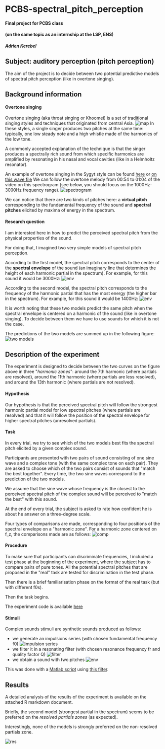 # PCBS-spectral_pitch_perception


#### Final project for PCBS class
#### (on the same topic as an internship at the LSP, ENS)
##### *Adrien Kerebel*

## Subject: auditory perception (pitch perception)

The aim of the project is to decide between two potential predictive models of spectral pitch perception (like in overtone singing).

## Background information
#### Overtone singing

Overtone singing (aka throat singing or Khoomei) is a set of traditional singing styles and techniques that originated from central Asia.
![map](fig_map_asia.png)
In these styles, a single singer produces two pitches at the same time: typically, one low steady note and a high whistle made of the harmonics of the low tone.

A commonly accepted explanation of the technique is that the singer produces a spectrally rich sound from which specific harmonics are amplified by resonating in his nasal and vocal cavities (like in a Helmholtz resonator).

An example of overtone singing in the Sygyt style can be found [here](https://www.youtube.com/watch?v=vo34v7QQ254) or [on this wave file](throat_singing_example.wav)
We can follow the overtone melody from 00:54 to 01:04 of the video on this spectrogram (see below, you should focus on the 1000Hz-3000Hz frequency range).
![spectrogram](fig_spectrogram.png)

We can notice that there are two kinds of pitches here: a **virtual pitch** corresponding to the fundamental frequency of the sound and **spectral pitches** elicited by maxima of energy in the spectrum.  

#### Research question

I am interested here in how to predict the perceived spectral pitch from the physical properties of the sound.

For doing that, I imagined two very simple models of spectral pitch perception.

According to the first model, the spectral pitch corresponds to the center of the **spectral envelope** of the sound (an imaginary line that determines the height of each harmonic partial in the spectrum).
For example, for this sound it would be 3000Hz:
![env](fig_spectrum_envelop.png)

According to the second model, the spectral pitch corresponds to the frequency of the harmonic partial that has the most energy (the higher bar in the spectrum).
For example, for this sound it would be 1400Hz:
![env](fig_spectrum_partial.png)

It is worth noting that these two models predict the same pitch when the spectral envelope is centered on a harmonic of the sound (like in overtone singing). To decide between them we have to use sounds for which it is not the case.

The predictions of the two models are summed up in the following figure:
![two models](fig_two_models.png "courbe des modeles")


## Description of the experiment

The experiment is designed to decide between the two curves on the figure above in three "*harmonic zones*": around the 7th harmonic (where partials are resolved), around the 11th harmonic (where partials are less resolved), and around the 13th harmonic (where partials are not resolved).

#### Hypothesis

Our hypothesis is that the perceived spectral pitch will follow the strongest harmonic partial model for low spectral pitches (where partials are resolved) and that it will follow the position of the spectral envelope for higher spectral pitches (unresolved partials).

#### Task

In every trial, we try to see which of the two models best fits the spectral pitch elicited by a given complex sound.

Participants are presented with two pairs of sound consisting of one sine wave and a complex tone (with the same complex tone on each pair). They are asked to choose which of the two pairs consist of sounds that "match the best together". Every time, the two sine waves correspond to the prediction of the two models.

We assume that the sine wave whose frequency is the closest to the perceived spectral pitch of the complex sound will be perceived to "match the best" with this sound.

At the end of every trial, the subject is asked to rate how confident he is about he answer on a three-degree scale.

Four types of comparisons are made, corresponding to four positions of the spectral envelope on a "harmonic zone". For a harmonic zone centered on f_z, the comparisons made are as follows:
![comp](fig_comparisons.png)

#### Procedure

To make sure that participants can discriminate frequencies, I included a test phase at the beginning of the experiment, where the subject has to compare pairs of pure tones.
All the potential spectral pitches that are proposed in the "real" task are tested for discrimination in the test phase.

Then there is a brief familiarisation phase on the format of the real task (but with different f0s).

Then the task begins.

The experiment code is available [here](experiment_spectral_pitch.py)


#### Stimuli

Complex sounds stimuli are synthetic sounds produced as follows:
- we generate an impulsions series (with chosen fundamental frequency f0)
![impulsion series](fig_impulsions.png)
- we filter it in a resonating filter (with chosen resonance frequency fr and quality factor Q)
![filter](fig_filter.png)
- we obtain a sound with two pitches
![env](fig_spectrum_envelop.png)

This was done with a [Matlab script](generation_of_stimuli.m) using [this filter](nt_filter_peak.m).


## Results

A detailed analysis of the results of the experiment is available on the attached R markdown document.

Briefly, the second model (strongest partial in the spectrum) seems to be preferred on the *resolved partials zones* (as expected).

Interestingly, none of the models is strongly preferred on the non-resolved partials zone.    

![res](fig_res.png)
